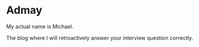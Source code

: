 # Admay

My actual name is Michael.

The blog where I will retroactively answer your interview question correctly.
